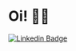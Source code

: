 # Oi! 👋🏻 
[![Linkedin Badge](https://img.shields.io/badge/-LinkedIn-blue?style=flat-square&logo=Linkedin&logoColor=white&link=https://www.linkedin.com/in/amauri-rodrigues/)](https://www.linkedin.com/in/amauri-rodrigues/)



